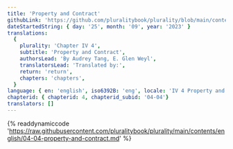 ```yaml
---
title: 'Property and Contract'
githubLink: 'https://github.com/pluralitybook/plurality/blob/main/contents/english/04-04-property-and-contract.md'
dateStartedString: { day: '25', month: '09', year: '2023' }
translations:
  {
    plurality: 'Chapter IV 4',
    subtitle: 'Property and Contract',
    authorsLead: 'By Audrey Tang, E. Glen Weyl',
    translatorsLead: 'Translated by:',
    return: 'return',
    chapters: 'chapters',
  }
language: { en: 'english', iso6392B: 'eng', locale: 'IV 4 Property and Contract' }
chapterid: { chapterid: 4, chapterid_subid: '04-04'}
translators: []
---
```

{% readdynamiccode 'https://raw.githubusercontent.com/pluralitybook/plurality/main/contents/english/04-04-property-and-contract.md' %}
